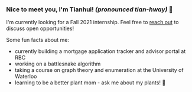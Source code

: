 ### Nice to meet you, I'm Tianhui! *(pronounced tian-hway)* 👋


I'm currently looking for a Fall 2021 internship. Feel free to [reach out](mailto:t225yang@uwaterloo.ca) to discuss open opportunities!

Some fun facts about me:
- currently building a mortgage application tracker and advisor portal at RBC
- working on a battlesnake algorithm
- taking a course on graph theory and enumeration at the University of Waterloo
- learning to be a better plant mom - ask me about my plants! 🌱

<!--
**TianhuiYang/TianhuiYang** is a ✨ _special_ ✨ repository because its `README.md` (this file) appears on your GitHub profile.

Here are some ideas to get you started:

- 🔭 I’m currently working on ...
- 🌱 I’m currently learning ...
- 👯 I’m looking to collaborate on ...
- 🤔 I’m looking for help with ...
- 💬 Ask me about ...
- 📫 How to reach me: ...
- 😄 Pronouns: ...
- ⚡ Fun fact: ...
-->
